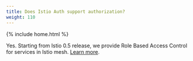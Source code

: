 ```yaml
---
title: Does Istio Auth support authorization?
weight: 110
---
```

{% include home.html %}

Yes. Starting from Istio 0.5 release, we provide Role Based Access Control for services in Istio mesh. [Learn more]({{home}}/docs/concepts/security/rbac.html).
